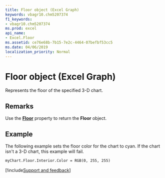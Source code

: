 ```yaml
---
title: Floor object (Excel Graph)
keywords: vbagr10.chm5207374
f1_keywords:
- vbagr10.chm5207374
ms.prod: excel
api_name:
- Excel.Floor
ms.assetid: ce76e68b-7b15-7e2c-4464-07befbf53cc5
ms.date: 04/06/2019
localization_priority: Normal
---
```



# Floor object (Excel Graph)

Represents the floor of the specified 3-D chart.


## Remarks

Use the **[Floor](excel.floor-graph-property.md)** property to return the **Floor** object. 



## Example

The following example sets the floor color for the chart to cyan. If the chart isn't a 3-D chart, this example will fail.

```vb
myChart.Floor.Interior.Color = RGB(0, 255, 255)
```


[!include[Support and feedback](~/includes/feedback-boilerplate.md)]